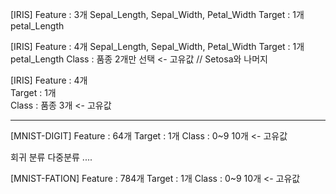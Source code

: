 [IRIS]
Feature : 3개   Sepal_Length, Sepal_Width, Petal_Width 
Target : 1개    petal_Length


[IRIS]
Feature : 4개   Sepal_Length, Sepal_Width, Petal_Width 
Target : 1개    petal_Length
Class : 품종 2개만 선택 <- 고유값 // Setosa와 나머지  

[IRIS]
Feature : 4개  
Target : 1개    
Class : 품종 3개 <- 고유값 

--------------------------------------------------------------------------

[MNIST-DIGIT]
Feature : 64개
Target : 1개
Class : 0~9 10개 <- 고유값


회귀 분류 다중분류 .... 

[MNIST-FATION]
Feature : 784개
Target : 1개
Class : 0~9 10개 <- 고유값




